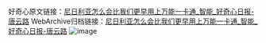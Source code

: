 好奇心原文链接：[尼日利亚怎么会比我们更早用上万能一卡通_智能_好奇心日报-唐云路](https://www.qdaily.com/articles/2156.html)
WebArchive归档链接：[尼日利亚怎么会比我们更早用上万能一卡通_智能_好奇心日报-唐云路](http://web.archive.org/web/20190623150848/https://www.qdaily.com/articles/2156.html)
![image](http://ww3.sinaimg.cn/large/007d5XDpgy1g3verlzqhaj30u01iiqse)